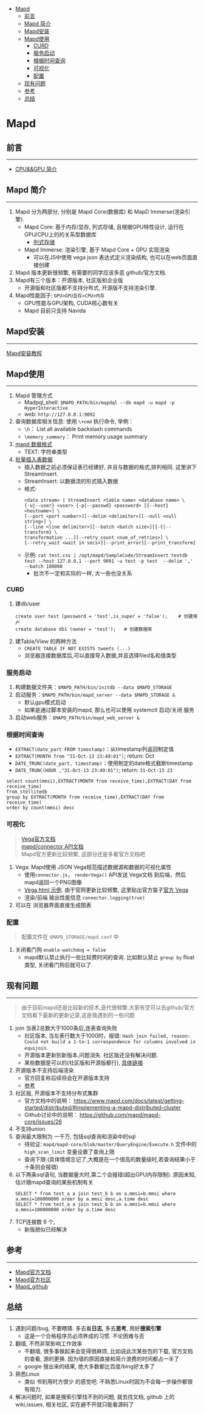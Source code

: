 <!-- TOC -->

- [Mapd](#mapd)
    - [前言](#前言)
    - [Mapd 简介](#mapd-简介)
    - [Mapd安装](#mapd安装)
    - [Mapd使用](#mapd使用)
        - [CURD](#curd)
        - [服务启动](#服务启动)
        - [根据时间查询](#根据时间查询)
        - [可视化](#可视化)
        - [配置](#配置)
    - [现有问题](#现有问题)
    - [参考](#参考)
    - [总结](#总结)

<!-- /TOC -->

# Mapd

## 前言
---
- [CPU&&GPU 简介](/basics/hardware/alu/cpu-gpu.md)

## Mapd 简介
---
1. Mapd 分为两部分, 分别是 Mapd Core(数据库) 和 MapD Immerse(渲染引擎).
    - Mapd Core: 基于内存/显存, 列式存储, 且根据GPU特性设计, 运行在GPU/CPU上的的关系型数据库
        - [列式存储](/Program/Database/summary.md#行列数据库区别)
    - Mapd Immerse: 渲染引擎, 基于 Mapd Core + GPU 实现渲染
        - 可以在JS中使用 vega json 表达式定义渲染结构, 也可以在web页面直接创建
2. Mapd 版本更新很频繁, 有需要的同学应该多逛 github/官方文档. 
3. Mapd有三个版本：开源版本, 社区版和企业版
    - 开源版和社区版都不支持分布式, 开源版不支持渲染引擎.
4. Mapd性能因子: `GPU>GPU显存>CPU>内存`
    - GPU性能与GPU架构, CUDA核心数有关
    - Mapd 目前只支持 Navida

## Mapd安装
---
[Mapd安装教程](/OS/Install/InstallMapd.md)

## Mapd使用
---
1. Mapd 管理方式
    - Madpql_shell: `$MAPD_PATH/bin/mapdql --db mapd -u mapd -p HyperInteractive`
    - web: `http://127.0.0.1:9092`
2. 查询数据库相关信息: 使用 `\+cmd` 执行命令, 举例：
    - `\h`： List all available backslash commands
    - `\memory_summary`： Print memory usage summary
3. [mapd 数据格式](https://www.mapd.com/docs/latest/mapd-core-guide/tables/)
    - TEXT: 字符串类型
4. [批量插入表数据](https://www.mapd.com/docs/latest/mapd-core-guide/loading-data/)
    - 插入数据之前必须保证表已经建好, 并且与数据的格式,排列相同. 这里讲下StreamInsert. 
    - StreamInsert: 以数据流的形式插入数据
    - 格式: 
        ````
        <data stream> | StreamInsert <table name> <database name> \
        {-u|--user} <user> {-p|--passwd} <password> [{--host} <hostname>] \
        [--port <port number>][--delim <delimiter>][--null <null string>] \
        [--line <line delimiter>][--batch <batch size>][{-t|--transform} \
        transformation ...][--retry_count <num_of_retries>] \
        [--retry_wait <wait in secs>][--print_error][--print_transform]
        ````
    - 示例: `cat test.csv | /opt/mapd/SampleCode/StreamInsert testdb test --host 127.0.0.1 --port 9091 -u test -p test  --delim ',' --batch 100000`
        - 批次不一定和实际的一样, 大一些也没关系


### CURD
1. 建db/user
    ````
    create user test (password = 'test',is_super = 'false');    # 创建用户
    create database db1 (owner = 'test');   # 创建数据库
    ````
2. 建Table/View 的两种方法
    - `CREATE TABLE IF NOT EXISTS tweets (...)`
    - 浏览器连接数据库后,可以直接导入数据,并且选择filed名和值类型
    
### 服务启动
1. 构建数据文件夹：`$MAPD_PATH/bin/initdb --data $MAPD_STORAGE`
2. 启动服务：`$MAPD_PATH/bin/mapd_server --data $MAPD_STORAGE &`
    - 默认gpu模式启动
    - 如果是通过脚本安装的mapd, 那么也可以使用 systemctl 启动/关闭 服务
3. 启动web服务：`$MAPD_PATH/bin/mapd_web_server &`

### 根据时间查询

- `EXTRACT(date_part FROM timestamp)`：从timestamp列返回制定值
- `EXTRACT(MONTH from "31-Oct-13 23:49:01")`; return: Oct
- `DATE_TRUNC(date_part, timestamp)`：使用制定的date格式截断timestamp
- `DATE_TRUNC(HOUR ,"31-Oct-13 23:49:01")`; return: `31-Oct-13 23`
````
select count(mmsi),EXTRACT(MONTH from receive_time),EXTRACT(DAY from receive_time)
from stellitedb
group by EXTRACT(MONTH from receive_time),EXTRACT(DAY from receive_time)
order by count(mmsi) desc
````

### 可视化
> [Vega官方文档](https://www.mapd.com/docs/latest/mapd-core-guide/vegaAtaGlance/)   
> [mapd/connector API文档](https://mapd.github.io/mapd-connector/docs/)   
> Mapd官方更新比较频繁, 这部分还是多看官方文档吧

1. Vega: Mapd使用 JSON Vega规范描述数据源和数据的可视化属性
    - 使用`connector.js`， `renderVega()` API发送 Vega文档 到后端，然后mapd返回一个PNG图像
    - [Vega html 示例](/Lib/mapd_vega/mapd.html). 由于官网更新比较频繁, 这里贴出官方笛子[官方 Vega](https://www.mapd.com/docs/latest/mapd-core-guide/vegaAtaGlance/)
    - 渲染/前端 输出性能信息 `connector.logging(true)`
2. 可以在 浏览器界面直接生成图表

### 配置
> 配置文件在 `$MAPD_STORAGE/mapd.conf` 中

1. 关闭看门狗 `enable-watchdog = false`
    - mapd默认禁止执行一些比较费时间的查询. 比如默认禁止 `group by` float类型, 关闭看门狗后就可以了. 

## 现有问题
---
> 由于目前mapd还是比较新的技术,迭代很频繁.大家有空可以去github/官方文档看下最新的更新记录,这是我遇到的一些问题

1. join 当表2总数大于1000条后,连表查询失败
    - 社区版本, 当左表行数大于1000时，报错: `Hash join failed, reason: Could not build a 1-to-1 correspondence for columns involved in equijoin`.
    - 开源版本更新到新版本,问题消失. 社区版还没有解决问题.
    - 某些数据是可以的(社区版和开源版都行), [具体链接](https://github.com/mapd/mapd-core/issues/39) 
1. 开源版本不支持后端渲染
    - 官方回复称后续将会在开源版本支持
    - [参考](https://github.com/mapd/mapd-core/issues/8)
1. 社区版, 开源版本不支持分布式集群
    - 官方文档中的说明：  https://www.mapd.com/docs/latest/getting-started/distributed/#implementing-a-mapd-distributed-cluster 
    - Github讨论中的说明：  https://github.com/mapd/mapd-core/issues/26 
1. 不支持union
2. 查询最大限制为 一千万, 包括sql查询和渲染中的sql
    - 待验证: `mapd/mapd-core/blob/master/QueryEngine/Execute.h` 文件中的 `high_scan_limit` 变量设置了查询上限
    - 查询下限:(具体情境忘记了,大概是在一个很高的数量级时,若查询结果小于十条则会报错)
3. 以下两条sql语句, 当数据量大时,第二个会报错(超出GPU内存限制). 原因未知,估计跟mapd查询的某些机制有关
    ````
    SELECT * from test_a a join test_b b on a.mmsi=b.mmsi where a.mmsi=100000000 order by a.mmsi desc,a.time desc
    SELECT * from test_a a join test_b b on a.mmsi=b.mmsi where a.mmsi=100000000 order by a.time desc
    ````
4. TCP连接数 6 个, 
    - 新版貌似已经解决

## 参考
---
- [Mapd官方文档](https://www.mapd.com/docs/latest/mapd-core-guide/)  
- [Mapd官方社区](https://community.mapd.com/)   
- [Mapd_github](https://github.com/mapd/mapd-core)

## 总结
---
1. 遇到问题/bug, 不要瞎猜. 多去看**日志**, 多去**思考**, 用好**搜索引擎**
    - 这是一个合格程序员必须养成的习惯. 不论困难与否
2. 翻墙, 不然非常影响工作效率
    - 不翻墙, 很多事做起来会变得很麻烦, 比如说此次某些包的下载, 官方文档的查看, 源的更换. 因为墙的原因直接和简介浪费的时间都占一半了
    - google 搜出来的结果, 绝大多数都比百度/bing好太多了
3. 熟悉Linux
    - 类似 书到用时方恨少 的感觉吧. 不熟悉Linux时因为不会每一步操作都很有阻力.
4. 解决问题时, 如果是搜索引擎找不到的问题, 就去找文档, github 上的wiki,issues, 相关社区, 实在避不开就只能看源码了